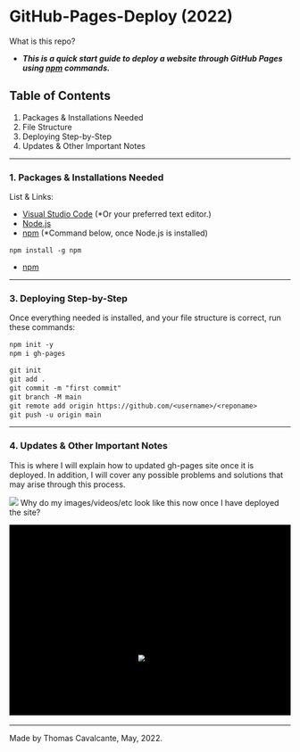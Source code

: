 # GitHub-Pages-Deploy (2022)

What is this repo? <br>
- ***This is a quick start guide to deploy a website through GitHub Pages using [npm](https://docs.npmjs.com/downloading-and-installing-node-js-and-npm) commands.***

## Table of Contents
1. Packages & Installations Needed
2. File Structure
3. Deploying Step-by-Step
4. Updates & Other Important Notes
---

### 1. Packages & Installations Needed
List & Links:
- [Visual Studio Code](https://code.visualstudio.com/download) (*Or your preferred text editor.)
- [Node.js](https://nodejs.org/en/download/)
- [npm](https://docs.npmjs.com/downloading-and-installing-node-js-and-npm) (*Command below, once Node.js is installed)
```
npm install -g npm
```
- [npm](https://docs.npmjs.com/downloading-and-installing-node-js-and-npm)

---

### 3. Deploying Step-by-Step
Once everything needed is installed, and your file structure is correct,
run these commands:
```
npm init -y
npm i gh-pages
```

```
git init
git add .
git commit -m "first commit"
git branch -M main
git remote add origin https://github.com/<username>/<reponame>
git push -u origin main
```
---


### 4. Updates & Other Important Notes
This is where I will explain how to updated gh-pages site once it is deployed. In addition, I will cover any possible problems and solutions that may arise through this process.

![](image.jpg)
Why do my images/videos/etc look like this now once I have deployed the site?
<p align="center">
  <img src="missingfile.gif" />
</p>

---

Made by Thomas Cavalcante, May, 2022.
